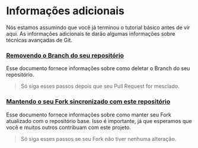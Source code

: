 # Informações adicionais

Nós estamos assumindo que você já terminou o tutorial básico antes de vir aqui. As informações adicionais te darão algumas informações sobre técnicas avançadas de Git.

### [Removendo o Branch do seu repositório](removing-branch-from-your-repository.pt_br.md)

Esse documento fornece informações sobre como deletar o Branch do seu repositório.

> Só siga esses passos depois que seu Pull Request for mesclado.

### [Mantendo o seu Fork sincronizado com este repositório](keeping-your-fork-synced-with-this-repository.pt_br.md)

Esse documento fornece informações sobre como manter seu Fork atualizado com o repositório base. Isso é importante, já que esperamos que você e muitos outros contribuam com este projeto.

> Só siga esses passos se seu Fork não tiver nenhuma alteração.
